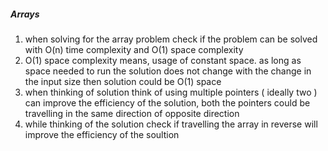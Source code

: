 ##### Arrays

1. when solving for the array problem check if the problem can be solved with O(n) time complexity and O(1) space complexity
2. O(1) space complexity means, usage of constant space. as long as space needed to run the solution does not change with the change in the input size then solution could be O(1) space
3. when thinking of solution think of using multiple pointers ( ideally two ) can improve the efficiency of the solution, both the pointers could be travelling in the same direction of opposite direction 
4. while thinking of the solution check if travelling the array in reverse will improve the efficiency of the soultion 